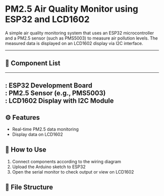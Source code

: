 # PM2.5 Air Quality Monitor using ESP32 and LCD1602

A simple air quality monitoring system that uses an ESP32 microcontroller and a PM2.5 sensor (such as PMS5003) to measure air pollution levels. The measured data is displayed on an LCD1602 display via I2C interface.

---

## 🔧 Component List
-----------------------------------
: ESP32 Development Board  
: PM2.5 Sensor (e.g., PMS5003)  
: LCD1602 Display with I2C Module  
-----------------------------------


## ⚙️ Features
- Real-time PM2.5 data monitoring
- Display data on LCD1602

## 🚀 How to Use
1. Connect components according to the wiring diagram
2. Upload the Arduino sketch to ESP32
3. Open the serial monitor to check output or view on LCD1602

## 📁 File Structure
